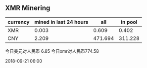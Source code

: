 ## XMR Minering

|currency|mined in last 24 hours|all|in pool|
|---|---|---|---|
|XMR|0.003|0.609|0.402|
|CNY|2.209|471.694|311.228|

今日美元对人民币 6.85	今日xmr对人民币774.58


2018-09-21 06:00
